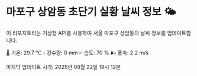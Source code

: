 
# 마포구 상암동 초단기 실황 날씨 정보 🌤️

이 리포지토리는 기상청 API를 사용하여 서울 마포구 상암동의 날씨 정보를 업데이트합니다. 

🌡️ 기온: 29.7 ℃
💧 강수량: 0 mm
💦 습도: 70 %
🌬️ 풍속: 2.2 m/s

마지막 업데이트 시각: 2025년 08월 22일 19시 12분    
